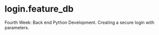 # login.feature_db
Fourth Week: Back end Python Development. Creating a secure login with parameters.
